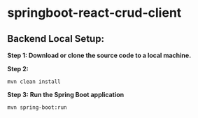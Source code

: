 # springboot-react-crud-client

## Backend Local Setup:
**Step 1: Download or clone the source code to a local machine.**

**Step 2:**
```
mvn clean install
```
**Step 3: Run the Spring Boot application**
```
mvn spring-boot:run
```
